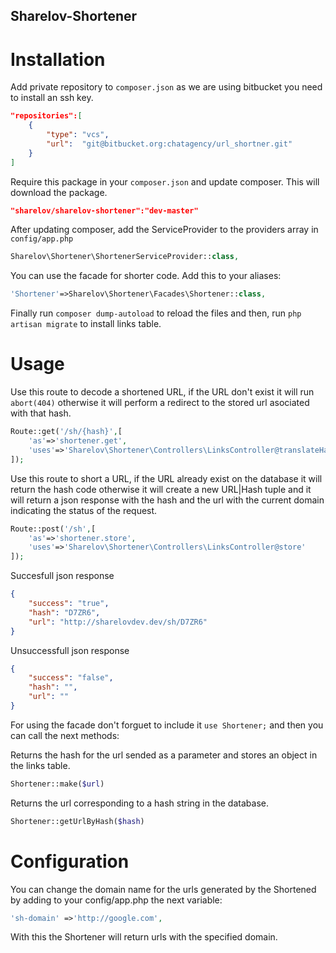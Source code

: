 ## Sharelov-Shortener

# Installation

Add private repository to `composer.json` as we are using bitbucket you need to install an ssh key.


```json
"repositories":[
    {
        "type": "vcs",
        "url":  "git@bitbucket.org:chatagency/url_shortner.git"
    }
]
```

Require this package in your `composer.json` and update composer. This will download the package.

```json
"sharelov/sharelov-shortener":"dev-master"
```
After updating composer, add the ServiceProvider to the providers array in `config/app.php`

```php
Sharelov\Shortener\ShortenerServiceProvider::class,
```

You can use the facade for shorter code. Add this to your aliases:

```php
'Shortener'=>Sharelov\Shortener\Facades\Shortener::class,
```

Finally run `composer dump-autoload` to reload the files and then, run `php artisan migrate` to install links table.

# Usage

Use this route to decode a shortened URL, if the URL don't exist it will run `abort(404)` otherwise it will perform a redirect to the stored url asociated with that hash.
```php
Route::get('/sh/{hash}',[
    'as'=>'shortener.get',
    'uses'=>'Sharelov\Shortener\Controllers\LinksController@translateHash'
]);
```

Use this route to short a URL, if the URL already exist on the database it will return the hash code otherwise it will create  a new URL|Hash tuple and it will return a json response with the hash and the url with the current domain indicating the status of the request.

```php
Route::post('/sh',[
    'as'=>'shortener.store',
    'uses'=>'Sharelov\Shortener\Controllers\LinksController@store'
]);
```
Succesfull json response
```json
{
    "success": "true",
    "hash": "D7ZR6",
    "url": "http://sharelovdev.dev/sh/D7ZR6"
}
```
Unsuccessfull json response
```json
{
    "success": "false",
    "hash": "",
    "url": ""
}
```

For using the facade don't forguet to include it `use Shortener;` and then you can call the next methods:

Returns the hash for the url sended as a parameter and stores an object in the links table.
```php
Shortener::make($url)
```

Returns the url corresponding to a hash string in the database.
```php
Shortener::getUrlByHash($hash)
```

# Configuration

You can change the domain name for the urls generated by the Shortened by adding to your config/app.php the next variable:

```php
'sh-domain' =>'http://google.com',
```
With this the Shortener will return urls with the specified domain.


